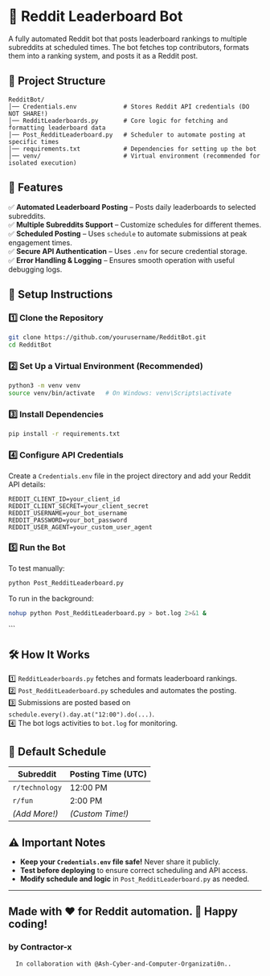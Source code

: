 # 🚀 Reddit Leaderboard Bot

A fully automated Reddit bot that posts leaderboard rankings to multiple subreddits at scheduled times. The bot fetches top contributors, formats them into a ranking system, and posts it as a Reddit post.

## 📂 Project Structure
```
RedditBot/
│── Credentials.env             # Stores Reddit API credentials (DO NOT SHARE!)
│── RedditLeaderboards.py       # Core logic for fetching and formatting leaderboard data
│── Post_RedditLeaderboard.py   # Scheduler to automate posting at specific times
│── requirements.txt            # Dependencies for setting up the bot
│── venv/                       # Virtual environment (recommended for isolated execution)
```

## 🌟 Features
✅ **Automated Leaderboard Posting** – Posts daily leaderboards to selected subreddits.  
✅ **Multiple Subreddits Support** – Customize schedules for different themes.  
✅ **Scheduled Posting** – Uses `schedule` to automate submissions at peak engagement times.  
✅ **Secure API Authentication** – Uses `.env` for secure credential storage.  
✅ **Error Handling & Logging** – Ensures smooth operation with useful debugging logs.  

## 🔧 Setup Instructions
### 1️⃣ Clone the Repository
```bash
git clone https://github.com/yourusername/RedditBot.git
cd RedditBot
```

### 2️⃣ Set Up a Virtual Environment (Recommended)
```bash
python3 -m venv venv
source venv/bin/activate   # On Windows: venv\Scripts\activate
```

### 3️⃣ Install Dependencies
```bash
pip install -r requirements.txt
```

### 4️⃣ Configure API Credentials
Create a `Credentials.env` file in the project directory and add your Reddit API details:
```
REDDIT_CLIENT_ID=your_client_id
REDDIT_CLIENT_SECRET=your_client_secret
REDDIT_USERNAME=your_bot_username
REDDIT_PASSWORD=your_bot_password
REDDIT_USER_AGENT=your_custom_user_agent
```

### 5️⃣ Run the Bot
To test manually:
```bash
python Post_RedditLeaderboard.py
```
To run in the background:
```bash
nohup python Post_RedditLeaderboard.py > bot.log 2>&1 &
```

<!-- ### 6️⃣ Keep the Bot Running (PythonAnywhere or Server)
- On PythonAnywhere, set up a **scheduled task**.
- On a Linux server, use `nohup` or `screen`.
- For permanent background execution:
```bash
crontab -e
# Add this line (runs the bot on reboot)
@reboot /path/to/venv/bin/python /path/to/RedditBot/Post_RedditLeaderboard.py 

-->```

## 🛠 How It Works
1️⃣ `RedditLeaderboards.py` fetches and formats leaderboard rankings.  
2️⃣ `Post_RedditLeaderboard.py` schedules and automates the posting.  
3️⃣ Submissions are posted based on `schedule.every().day.at("12:00").do(...)`.  
4️⃣ The bot logs activities to `bot.log` for monitoring.  

## 📅 Default Schedule
| Subreddit  | Posting Time (UTC) |
|------------|------------------|
| `r/technology` | 12:00 PM |
| `r/fun`        | 2:00 PM  |
| *(Add More!)*  | *(Custom Time!)* |

## ⚠️ Important Notes
- **Keep your `Credentials.env` file safe!** Never share it publicly.
- **Test before deploying** to ensure correct scheduling and API access.
- **Modify schedule and logic** in `Post_RedditLeaderboard.py` as needed.



---
Made with ❤️ for Reddit automation. 🚀 Happy coding!
---
### by Contractor-x
      
      In collaboration with @Ash-Cyber-and-Computer-Organizati0n..

